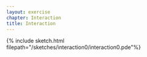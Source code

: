 ```yaml
---
layout: exercise
chapter: Interaction
title: Interaction
---
```


{% include sketch.html filepath="/sketches/interaction0/interaction0.pde"%}
